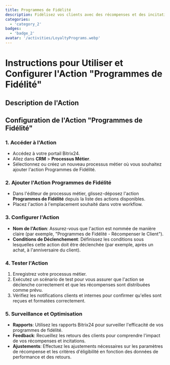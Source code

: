 ```yaml
---
title: Programmes de Fidélité
description: Fidélisez vos clients avec des récompenses et des incitations.
categories: 
  - 'category_2'
badges: 
  - 'badge_2'
avatar: '/activities/LoyaltyPrograms.webp'
---
```

# Instructions pour Utiliser et Configurer l'Action "Programmes de Fidélité"

## Description de l'Action

## **Configuration de l'Action "Programmes de Fidélité"**

### 1. Accéder à l'Action
- Accédez à votre portail Bitrix24.
- Allez dans **CRM** > **Processus Métier**.
- Sélectionnez ou créez un nouveau processus métier où vous souhaitez ajouter l'action Programmes de Fidélité.

### 2. Ajouter l'Action Programmes de Fidélité
- Dans l'éditeur de processus métier, glissez-déposez l'action **Programmes de Fidélité** depuis la liste des actions disponibles.
- Placez l'action à l'emplacement souhaité dans votre workflow.

### 3. Configurer l'Action
- **Nom de l'Action**: Assurez-vous que l'action est nommée de manière claire (par exemple, "Programmes de Fidélité - Récompenser le Client").
- **Conditions de Déclenchement**: Définissez les conditions sous lesquelles cette action doit être déclenchée (par exemple, après un achat, à l'anniversaire du client).

### 4. Tester l'Action
1. Enregistrez votre processus métier.
2. Exécutez un scénario de test pour vous assurer que l'action se déclenche correctement et que les récompenses sont distribuées comme prévu.
3. Vérifiez les notifications clients et internes pour confirmer qu'elles sont reçues et formatées correctement.

### 5. Surveillance et Optimisation
- **Rapports**: Utilisez les rapports Bitrix24 pour surveiller l'efficacité de vos programmes de fidélité.
- **Feedback**: Recueillez les retours des clients pour comprendre l'impact de vos récompenses et incitations.
- **Ajustements**: Effectuez les ajustements nécessaires sur les paramètres de récompense et les critères d'éligibilité en fonction des données de performance et des retours.